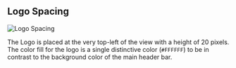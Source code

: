 <!-- ## Page Spacing -->
## Logo Spacing

<div class="row-flex">
  <img src="../../../../img/spacing-1.png" alt="Logo Spacing" />
  <p style="margin-bottom: 0px;">
  The Logo is placed at the very top-left of the view with a height of 20 pixels.
  The color fill for the logo is a single distinctive color (<code>#FFFFFF</code>) to be in contrast to the background color of the main header bar.
  </p>
</div>
<br/>
